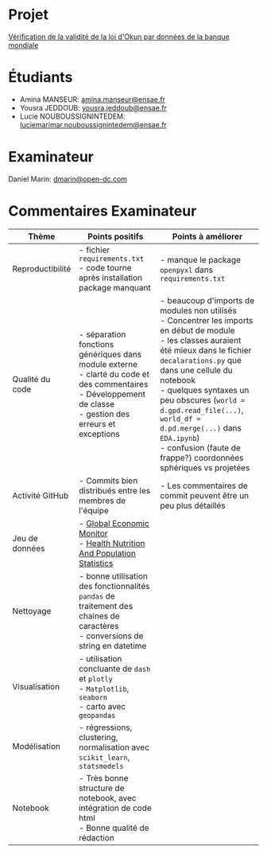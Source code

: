 # Projet

[Vérification de la validité de la loi d'Okun par données de la banque mondiale](https://github.com/Marimar4/Projet-Python/tree/main)

# Étudiants

- Amina MANSEUR: amina.manseur@ensae.fr
- Yousra JEDDOUB: yousra.jeddoub@ensae.fr
- Lucie NOUBOUSSIGNINTEDEM: luciemarimar.nouboussignintedem@ensae.fr

# Examinateur

Daniel Marin: dmarin@open-dc.com

# Commentaires Examinateur

| Thème            | Points positifs                                                                                                                                                                                                                                                       | Points à améliorer                                                                                                                                                                                                                                                                                                                                                                                   |
|------------------|-----------------------------------------------------------------------------------------------------------------------------------------------------------------------------------------------------------------------------------------------------------------------|------------------------------------------------------------------------------------------------------------------------------------------------------------------------------------------------------------------------------------------------------------------------------------------------------------------------------------------------------------------------------------------------------|
| Reproductibilité | - fichier `requirements.txt`<br/>- code tourne après installation package manquant                                                                                                                                                                                    | - manque le package `openpyxl` dans `requirements.txt`                                                                                                                                                                                                                                                                                                                                               |
| Qualité du code  | - séparation fonctions génériques dans module externe<br/>- clarté du code et des commentaires<br/>- Développement de classe<br/>- gestion des erreurs et exceptions                                                                                                  | - beaucoup d'imports de modules non utilisés<br/>- Concentrer les imports en début de module<br/>- les classes auraient été mieux dans le fichier `decalarations.py` que dans une cellule du notebook<br/>- quelques syntaxes un peu obscures (`world = d.gpd.read_file(...)`, `world_df = d.pd.merge(...)` dans `EDA.ipynb`)<br/>- confusion (faute de frappe?) coordonnées sphériques vs projetées |
| Activité GitHub  | - Commits bien distribués entre les membres de l'équipe                                                                                                                                                                                                               | - Les commentaires de commit peuvent être un peu plus détaillés                                                                                                                                                                                                                                                                                                                                      |
| Jeu de données   | - [Global Economic Monitor](https://datacatalog.worldbank.org/search/dataset/0037798/Global-Economic-Monitor)<br/>- [Health Nutrition And Population Statistics](https://datacatalog.worldbank.org/search/dataset/0037652/Health-Nutrition-and-Population-Statistics) |                                                                                                                                                                                                                                                                                                                                                                                                      |
| Nettoyage        | - bonne utilisation des fonctionnalités `pandas` de traitement des chaines de caractères<br/>- conversions de string en datetime                                                                                                                                      |                                                                                                                                                                                                                                                                                                                                                                                                      |
| Visualisation    | - utilisation concluante de `dash` et `plotly`<br/>- `Matplotlib`, `seaborn`<br/>- carto avec `geopandas`                                                                                                                                                             |                                                                                                                                                                                                                                                                                                                                                                                                      |
| Modélisation     | - régressions, clustering, normalisation avec `scikit_learn`, `statsmodels`                                                                                                                                                                                           |                                                                                                                                                                                                                                                                                                                                                                                                      |
| Notebook         | - Très bonne structure de notebook, avec intégration de code html<br/>- Bonne qualité de rédaction                                                                                                                                                                    |                                                                                                                                                                                                                                                                                                                                                                                                      |
